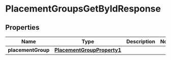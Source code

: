 

# PlacementGroupsGetByIdResponse


## Properties

| Name | Type | Description | Notes |
|------------ | ------------- | ------------- | -------------|
|**placementGroup** | [**PlacementGroupProperty1**](PlacementGroupProperty1.md) |  |  |



